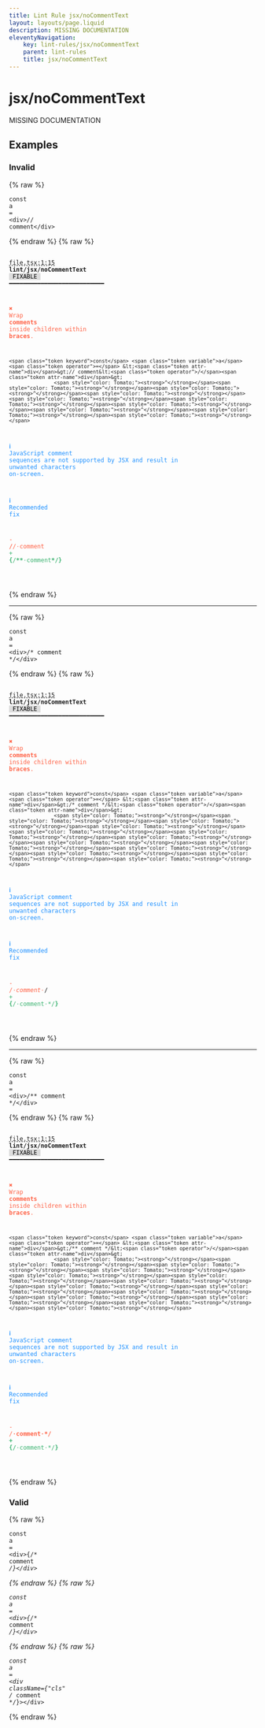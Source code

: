 ```yaml
---
title: Lint Rule jsx/noCommentText
layout: layouts/page.liquid
description: MISSING DOCUMENTATION
eleventyNavigation:
	key: lint-rules/jsx/noCommentText
	parent: lint-rules
	title: jsx/noCommentText
---
```


# jsx/noCommentText

MISSING DOCUMENTATION

<!-- EVERYTHING BELOW IS AUTOGENERATED. SEE SCRIPTS FOLDER FOR UPDATE SCRIPTS hash(a9e6a999bfab0f413dc11cb22551edf5afba8bc1) -->

## Examples
### Invalid
{% raw %}<pre class="language-text"><code class="language-text"><span class="token keyword">const</span> <span class="token variable">a</span> <span class="token operator">=</span> &lt;<span class="token attr-name">div</span>&gt;// comment&lt;<span class="token operator">/</span><span class="token attr-name">div</span>&gt;</code></pre>{% endraw %}
{% raw %}<pre class="language-text"><code class="language-text">
 <span style="text-decoration-style: dashed; text-decoration-line: underline;">file.tsx:1:15</span> <strong>lint/jsx/noCommentText</strong> <span style="color: #000; background-color: #ddd;"> FIXABLE </span> ━━━━━━━━━━━━━━━━━━━━━━━━━━━

  <strong><span style="color: Tomato;">✖ </span></strong><span style="color: Tomato;">Wrap </span><span style="color: Tomato;"><strong>comments</strong></span><span style="color: Tomato;"> inside children within </span><span style="color: Tomato;"><strong>braces</strong></span><span style="color: Tomato;">.</span>

    <span class="token keyword">const</span> <span class="token variable">a</span> <span class="token operator">=</span> &lt;<span class="token attr-name">div</span>&gt;// comment&lt;<span class="token operator">/</span><span class="token attr-name">div</span>&gt;
                   <span style="color: Tomato;"><strong>^</strong></span><span style="color: Tomato;"><strong>^</strong></span><span style="color: Tomato;"><strong>^</strong></span><span style="color: Tomato;"><strong>^</strong></span><span style="color: Tomato;"><strong>^</strong></span><span style="color: Tomato;"><strong>^</strong></span><span style="color: Tomato;"><strong>^</strong></span><span style="color: Tomato;"><strong>^</strong></span><span style="color: Tomato;"><strong>^</strong></span><span style="color: Tomato;"><strong>^</strong></span>

  <strong><span style="color: DodgerBlue;">ℹ </span></strong><span style="color: DodgerBlue;">JavaScript comment sequences are not supported by JSX and result in</span>
    <span style="color: DodgerBlue;">unwanted characters on-screen.</span>

  <strong><span style="color: DodgerBlue;">ℹ </span></strong><span style="color: DodgerBlue;">Recommended fix</span>

  <span style="color: Tomato;">-</span> <span style="color: Tomato;"><strong>/</strong></span><span style="color: Tomato;">/</span><span style="color: Tomato;"><span style="opacity: 0.8;">&middot;</span></span><span style="color: Tomato;">comment</span>
  <span style="color: MediumSeaGreen;">+</span> <span style="color: MediumSeaGreen;"><strong>{</strong></span><span style="color: MediumSeaGreen;">/</span><span style="color: MediumSeaGreen;"><strong>**</strong></span><span style="color: MediumSeaGreen;"><span style="opacity: 0.8;">&middot;</span></span><span style="color: MediumSeaGreen;">comment</span><span style="color: MediumSeaGreen;"><strong>*/}</strong></span>

</code></pre>{% endraw %}

---------------

{% raw %}<pre class="language-text"><code class="language-text"><span class="token keyword">const</span> <span class="token variable">a</span> <span class="token operator">=</span> &lt;<span class="token attr-name">div</span>&gt;/* comment */&lt;<span class="token operator">/</span><span class="token attr-name">div</span>&gt;</code></pre>{% endraw %}
{% raw %}<pre class="language-text"><code class="language-text">
 <span style="text-decoration-style: dashed; text-decoration-line: underline;">file.tsx:1:15</span> <strong>lint/jsx/noCommentText</strong> <span style="color: #000; background-color: #ddd;"> FIXABLE </span> ━━━━━━━━━━━━━━━━━━━━━━━━━━━

  <strong><span style="color: Tomato;">✖ </span></strong><span style="color: Tomato;">Wrap </span><span style="color: Tomato;"><strong>comments</strong></span><span style="color: Tomato;"> inside children within </span><span style="color: Tomato;"><strong>braces</strong></span><span style="color: Tomato;">.</span>

    <span class="token keyword">const</span> <span class="token variable">a</span> <span class="token operator">=</span> &lt;<span class="token attr-name">div</span>&gt;/* comment */&lt;<span class="token operator">/</span><span class="token attr-name">div</span>&gt;
                   <span style="color: Tomato;"><strong>^</strong></span><span style="color: Tomato;"><strong>^</strong></span><span style="color: Tomato;"><strong>^</strong></span><span style="color: Tomato;"><strong>^</strong></span><span style="color: Tomato;"><strong>^</strong></span><span style="color: Tomato;"><strong>^</strong></span><span style="color: Tomato;"><strong>^</strong></span><span style="color: Tomato;"><strong>^</strong></span><span style="color: Tomato;"><strong>^</strong></span><span style="color: Tomato;"><strong>^</strong></span><span style="color: Tomato;"><strong>^</strong></span><span style="color: Tomato;"><strong>^</strong></span><span style="color: Tomato;"><strong>^</strong></span>

  <strong><span style="color: DodgerBlue;">ℹ </span></strong><span style="color: DodgerBlue;">JavaScript comment sequences are not supported by JSX and result in</span>
    <span style="color: DodgerBlue;">unwanted characters on-screen.</span>

  <strong><span style="color: DodgerBlue;">ℹ </span></strong><span style="color: DodgerBlue;">Recommended fix</span>

  <span style="color: Tomato;">-</span> <span style="color: Tomato;">/*</span><span style="color: Tomato;"><span style="opacity: 0.8;">&middot;</span></span><span style="color: Tomato;">comment</span><span style="color: Tomato;"><span style="opacity: 0.8;">&middot;</span></span><span style="color: Tomato;">*/</span>
  <span style="color: MediumSeaGreen;">+</span> <span style="color: MediumSeaGreen;"><strong>{</strong></span><span style="color: MediumSeaGreen;">/</span><span style="color: MediumSeaGreen;"><strong>*</strong></span><span style="color: MediumSeaGreen;">*</span><span style="color: MediumSeaGreen;"><span style="opacity: 0.8;">&middot;</span></span><span style="color: MediumSeaGreen;">comment</span><span style="color: MediumSeaGreen;"><span style="opacity: 0.8;">&middot;</span></span><span style="color: MediumSeaGreen;">*/</span><span style="color: MediumSeaGreen;"><strong>}</strong></span>

</code></pre>{% endraw %}

---------------

{% raw %}<pre class="language-text"><code class="language-text"><span class="token keyword">const</span> <span class="token variable">a</span> <span class="token operator">=</span> &lt;<span class="token attr-name">div</span>&gt;/** comment */&lt;<span class="token operator">/</span><span class="token attr-name">div</span>&gt;</code></pre>{% endraw %}
{% raw %}<pre class="language-text"><code class="language-text">
 <span style="text-decoration-style: dashed; text-decoration-line: underline;">file.tsx:1:15</span> <strong>lint/jsx/noCommentText</strong> <span style="color: #000; background-color: #ddd;"> FIXABLE </span> ━━━━━━━━━━━━━━━━━━━━━━━━━━━

  <strong><span style="color: Tomato;">✖ </span></strong><span style="color: Tomato;">Wrap </span><span style="color: Tomato;"><strong>comments</strong></span><span style="color: Tomato;"> inside children within </span><span style="color: Tomato;"><strong>braces</strong></span><span style="color: Tomato;">.</span>

    <span class="token keyword">const</span> <span class="token variable">a</span> <span class="token operator">=</span> &lt;<span class="token attr-name">div</span>&gt;/** comment */&lt;<span class="token operator">/</span><span class="token attr-name">div</span>&gt;
                   <span style="color: Tomato;"><strong>^</strong></span><span style="color: Tomato;"><strong>^</strong></span><span style="color: Tomato;"><strong>^</strong></span><span style="color: Tomato;"><strong>^</strong></span><span style="color: Tomato;"><strong>^</strong></span><span style="color: Tomato;"><strong>^</strong></span><span style="color: Tomato;"><strong>^</strong></span><span style="color: Tomato;"><strong>^</strong></span><span style="color: Tomato;"><strong>^</strong></span><span style="color: Tomato;"><strong>^</strong></span><span style="color: Tomato;"><strong>^</strong></span><span style="color: Tomato;"><strong>^</strong></span><span style="color: Tomato;"><strong>^</strong></span><span style="color: Tomato;"><strong>^</strong></span>

  <strong><span style="color: DodgerBlue;">ℹ </span></strong><span style="color: DodgerBlue;">JavaScript comment sequences are not supported by JSX and result in</span>
    <span style="color: DodgerBlue;">unwanted characters on-screen.</span>

  <strong><span style="color: DodgerBlue;">ℹ </span></strong><span style="color: DodgerBlue;">Recommended fix</span>

  <span style="color: Tomato;">-</span> <span style="color: Tomato;">/**</span><span style="color: Tomato;"><span style="opacity: 0.8;">&middot;</span></span><span style="color: Tomato;">comment</span><span style="color: Tomato;"><span style="opacity: 0.8;">&middot;</span></span><span style="color: Tomato;">*/</span>
  <span style="color: MediumSeaGreen;">+</span> <span style="color: MediumSeaGreen;"><strong>{</strong></span><span style="color: MediumSeaGreen;">/**</span><span style="color: MediumSeaGreen;"><span style="opacity: 0.8;">&middot;</span></span><span style="color: MediumSeaGreen;">comment</span><span style="color: MediumSeaGreen;"><span style="opacity: 0.8;">&middot;</span></span><span style="color: MediumSeaGreen;">*/</span><span style="color: MediumSeaGreen;"><strong>}</strong></span>

</code></pre>{% endraw %}
### Valid
{% raw %}<pre class="language-text"><code class="language-text"><span class="token keyword">const</span> <span class="token variable">a</span> <span class="token operator">=</span> &lt;<span class="token attr-name">div</span>&gt;<span class="token punctuation">{</span><span class="token comment">/* comment */</span><span class="token punctuation">}</span>&lt;<span class="token operator">/</span><span class="token attr-name">div</span>&gt;</code></pre>{% endraw %}
{% raw %}<pre class="language-text"><code class="language-text"><span class="token keyword">const</span> <span class="token variable">a</span> <span class="token operator">=</span> &lt;<span class="token attr-name">div</span>&gt;<span class="token punctuation">{</span><span class="token comment">/** comment */</span><span class="token punctuation">}</span>&lt;<span class="token operator">/</span><span class="token attr-name">div</span>&gt;</code></pre>{% endraw %}
{% raw %}<pre class="language-text"><code class="language-text"><span class="token keyword">const</span> <span class="token variable">a</span> <span class="token operator">=</span> &lt;<span class="token attr-name">div</span> <span class="token attr-name">className</span><span class="token operator">=</span><span class="token punctuation">{</span><span class="token string">&quot;cls&quot;</span> <span class="token comment">/* comment */</span><span class="token punctuation">}</span>&gt;&lt;<span class="token operator">/</span><span class="token attr-name">div</span>&gt;</code></pre>{% endraw %}
